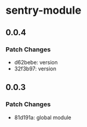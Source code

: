 # sentry-module

## 0.0.4

### Patch Changes

- d62bebe: version
- 32f3b97: version

## 0.0.3

### Patch Changes

- 81d191a: global module
